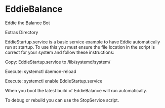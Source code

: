# EddieBalance
Eddie the Balance Bot

Extras Directory

EddieStartup.service is a basic service example to have Eddie automatically run at startup. To use this you must ensure the file location in the script is correct for your system and follow these instructions:

Copy: EddieStartup.service to /lib/systemd/system/

Execute: systemctl daemon-reload

Execute: systemctl enable EddieStartup.service

When you boot the latest build of EddieBalance will run automatically. 

To debug or rebuild you can use the StopService script.

